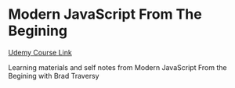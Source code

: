 # Modern JavaScript From The Begining

[Udemy Course Link](https://www.udemy.com/course/modern-javascript-from-the-beginning/)

Learning materials and self  notes from Modern JavaScript From the Begining with Brad Traversy
